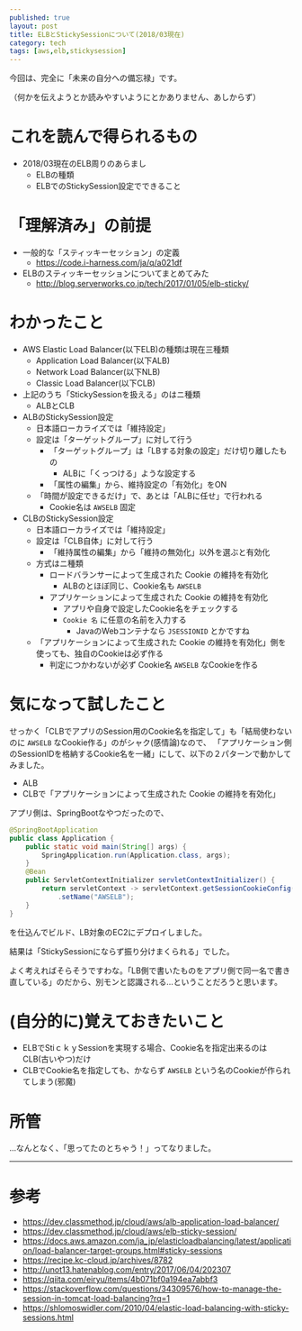 ```yaml
---
published: true
layout: post
title: ELBとStickySessionについて(2018/03現在)
category: tech
tags: [aws,elb,stickysession]
---
```


今回は、完全に「未来の自分への備忘禄」です。

（何かを伝えようとか読みやすいようにとかありません、あしからず）

# これを読んで得られるもの

- 2018/03現在のELB周りのあらまし
  - ELBの種類
  - ELBでのStickySession設定でできること

# 「理解済み」の前提

- 一般的な「スティッキーセッション」の定義
  - <https://code.i-harness.com/ja/q/a021df>
- ELBのスティッキーセッションについてまとめてみた
  - <http://blog.serverworks.co.jp/tech/2017/01/05/elb-sticky/>


# わかったこと

- AWS Elastic Load Balancer(以下ELB)の種類は現在三種類
  - Application Load Balancer(以下ALB)
  - Network Load Balancer(以下NLB)
  - Classic Load Balancer(以下CLB)
- 上記のうち「StickySessionを扱える」のはニ種類
  - ALBとCLB
- ALBのStickySession設定
  - 日本語ローカライズでは「維持設定」
  - 設定は「ターゲットグループ」に対して行う
    - 「ターゲットグループ」は「LBする対象の設定」だけ切り離したもの
      - ALBに「くっつける」ような設定する
    - 「属性の編集」から、維持設定の「有効化」をON
  - 「時間が設定できるだけ」で、あとは「ALBに任せ」で行われる
    - Cookie名は `AWSELB` 固定
- CLBのStickySession設定
  - 日本語ローカライズでは「維持設定」
  - 設定は「CLB自体」に対して行う
    - 「維持属性の編集」から「維持の無効化」以外を選ぶと有効化
  - 方式はニ種類
    - ロードバランサーによって生成された Cookie の維持を有効化
      - ALBのとほぼ同じ、Cookie名も `AWSELB`
    - アプリケーションによって生成された Cookie の維持を有効化
      - アプリや自身で設定したCookie名をチェックする
      - `Cookie 名` に任意の名前を入力する
        - JavaのWebコンテナなら `JSESSIONID` とかですね
  - 「アプリケーションによって生成された Cookie の維持を有効化」側を使っても、独自のCookieは必ず作る
    - 判定につかわないが必ず Cookie名 `AWSELB` なCookieを作る

# 気になって試したこと

せっかく「CLBでアプリのSession用のCookie名を指定して」も「結局使わないのに `AWSELB` なCookie作る」のがシャク(感情論)なので、 「アプリケーション側のSessionIDを格納するCookie名を一緒」にして、以下の２パターンで動かしてみました。

- ALB
- CLBで「アプリケーションによって生成された Cookie の維持を有効化」

アプリ側は、SpringBootなやつだったので、

```java
@SpringBootApplication
public class Application {
    public static void main(String[] args) {
        SpringApplication.run(Application.class, args);
    }
    @Bean
    public ServletContextInitializer servletContextInitializer() {
        return servletContext -> servletContext.getSessionCookieConfig()
            .setName("AWSELB");
    }
}
```

を仕込んでビルド、LB対象のEC2にデプロイしました。


結果は「StickySessionにならず振り分けまくられる」でした。

よく考えればそらそうですわな。「LB側で書いたものをアプリ側で同一名で書き直している」のだから、別モンと認識される…ということだろうと思います。

# (自分的に)覚えておきたいこと

- ELBでStiｃｋｙSessionを実現する場合、Cookie名を指定出来るのはCLB(古いやつ)だけ
- CLBでCookie名を指定しても、かならず `AWSELB` という名のCookieが作られてしまう(邪魔)

# 所管

…なんとなく、「思ってたのとちゃう！」ってなりました。

---

# 参考

- <https://dev.classmethod.jp/cloud/aws/alb-application-load-balancer/>
- <https://dev.classmethod.jp/cloud/aws/elb-sticky-session/>
- <https://docs.aws.amazon.com/ja_jp/elasticloadbalancing/latest/application/load-balancer-target-groups.html#sticky-sessions>
- <https://recipe.kc-cloud.jp/archives/8782>
- <http://unot13.hatenablog.com/entry/2017/06/04/202307>
- <https://qiita.com/eiryu/items/4b071bf0a194ea7abbf3>
- <https://stackoverflow.com/questions/34309576/how-to-manage-the-session-in-tomcat-load-balancing?rq=1>
- <https://shlomoswidler.com/2010/04/elastic-load-balancing-with-sticky-sessions.html>
